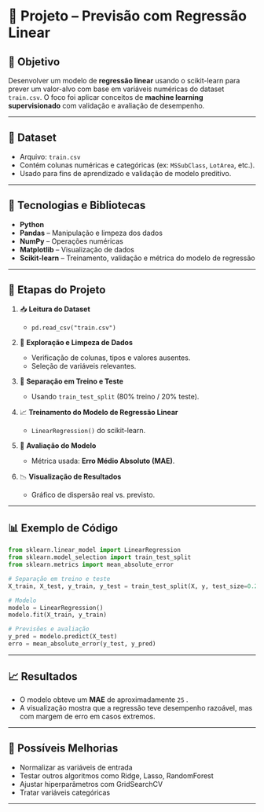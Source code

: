 # 📘 Projeto – Previsão com Regressão Linear

## 🧠 Objetivo
Desenvolver um modelo de **regressão linear** usando o scikit-learn para prever um valor-alvo com base em variáveis numéricas do dataset `train.csv`. O foco foi aplicar conceitos de **machine learning supervisionado** com validação e avaliação de desempenho.

---

## 📁 Dataset
- Arquivo: `train.csv`
- Contém colunas numéricas e categóricas (ex: `MSSubClass`, `LotArea`, etc.).
- Usado para fins de aprendizado e validação de modelo preditivo.

---

## 🔧 Tecnologias e Bibliotecas
- **Python**
- **Pandas** – Manipulação e limpeza dos dados
- **NumPy** – Operações numéricas
- **Matplotlib** – Visualização de dados
- **Scikit-learn** – Treinamento, validação e métrica do modelo de regressão

---

## 📌 Etapas do Projeto
1. 📥 **Leitura do Dataset**  
   - `pd.read_csv("train.csv")`

2. 🧹 **Exploração e Limpeza de Dados**  
   - Verificação de colunas, tipos e valores ausentes.
   - Seleção de variáveis relevantes.

3. 🔀 **Separação em Treino e Teste**  
   - Usando `train_test_split` (80% treino / 20% teste).

4. 📈 **Treinamento do Modelo de Regressão Linear**  
   - `LinearRegression()` do scikit-learn.

5. 🧪 **Avaliação do Modelo**  
   - Métrica usada: **Erro Médio Absoluto (MAE)**.

6. 📉 **Visualização de Resultados**  
   - Gráfico de dispersão real vs. previsto.

---

## 📊 Exemplo de Código
```python
from sklearn.linear_model import LinearRegression
from sklearn.model_selection import train_test_split
from sklearn.metrics import mean_absolute_error

# Separação em treino e teste
X_train, X_test, y_train, y_test = train_test_split(X, y, test_size=0.2)

# Modelo
modelo = LinearRegression()
modelo.fit(X_train, y_train)

# Previsões e avaliação
y_pred = modelo.predict(X_test)
erro = mean_absolute_error(y_test, y_pred)
```

---

## 📈 Resultados
- O modelo obteve um **MAE** de aproximadamente `25` .
- A visualização mostra que a regressão teve desempenho razoável, mas com margem de erro em casos extremos.

---

## 🚀 Possíveis Melhorias
- Normalizar as variáveis de entrada
- Testar outros algoritmos como Ridge, Lasso, RandomForest
- Ajustar hiperparâmetros com GridSearchCV
- Tratar variáveis categóricas

---



